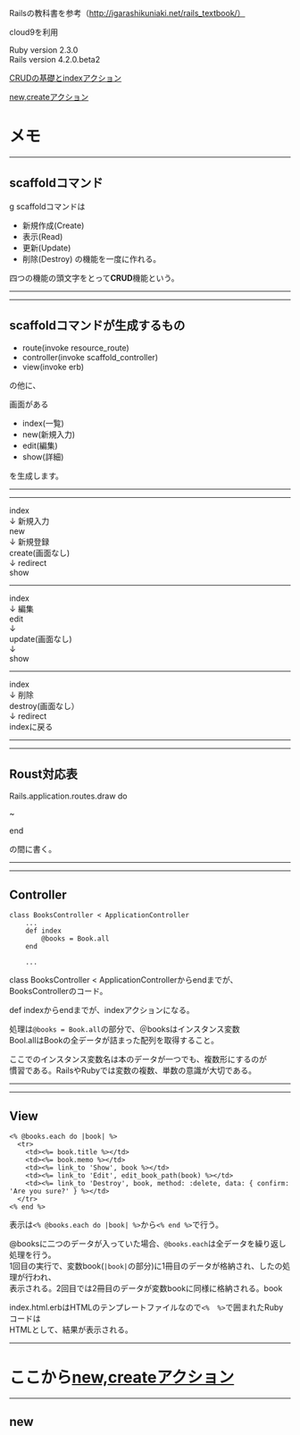 Railsの教科書を参考（http://igarashikuniaki.net/rails_textbook/）

cloud9を利用


Ruby version 2.3.0  
Rails version 4.2.0.beta2  


[CRUDの基礎とindexアクション](http://igarashikuniaki.net/rails_textbook/crud.html)

[new,createアクション](http://igarashikuniaki.net/rails_textbook/new-create.html)  


# メモ


---

## scaffoldコマンド

g scaffoldコマンドは
* 新規作成(Create)
* 表示(Read)
* 更新(Update)
* 削除(Destroy)
の機能を一度に作れる。


四つの機能の頭文字をとって**CRUD**機能という。

---



---

## scaffoldコマンドが生成するもの

* route(invoke resource_route)
* controller(invoke scaffold_controller)
* view(invoke erb)

の他に、

画面がある

* index(一覧)
* new(新規入力)
* edit(編集)
* show(詳細)

を生成します。

---



---

index  
↓   新規入力  
new  
↓   新規登録  
create(画面なし)  
↓   redirect  
show  

---

index  
↓   編集  
edit  
↓  
update(画面なし)  
↓  
show

---

index  
↓   削除  
destroy(画面なし）  
↓   redirect  
indexに戻る  


---



---

## Roust対応表

Rails.application.routes.draw do

~

end

の間に書く。

---


---

## Controller

    class BooksController < ApplicationController
        ...
        def index
            @books = Book.all
        end
        
        ...
        
class BooksController < ApplicationControllerからendまでが、  
BooksControllerのコード。

def indexからendまでが、indexアクションになる。


処理は`@books = Book.all`の部分で、＠booksはインスタンス変数  
Bool.allはBookの全データが詰まった配列を取得すること。


ここでのインスタンス変数名は本のデータが一つでも、複数形にするのが  
慣習である。RailsやRubyでは変数の複数、単数の意識が大切である。


---


---

## View

    <% @books.each do |book| %>
      <tr>
        <td><%= book.title %></td>
        <td><%= book.memo %></td>
        <td><%= link_to 'Show', book %></td>
        <td><%= link_to 'Edit', edit_book_path(book) %></td>
        <td><%= link_to 'Destroy', book, method: :delete, data: { confirm: 'Are you sure?' } %></td>
      </tr>
    <% end %>
    
表示は`<% @books.each do |book| %>`から`<% end %>`で行う。

@booksに二つのデータが入っていた場合、`@books.each`は全データを繰り返し処理を行う。  
1回目の実行で、変数book(`|book|`の部分)に1冊目のデータが格納され、したの処理が行われ、  
表示される。2回目では2冊目のデータが変数bookに同様に格納される。book


index.html.erbはHTMLのテンプレートファイルなので`<%  %>`で囲まれたRubyコードは  
HTMLとして、結果が表示される。


---


# ここから[new,createアクション](http://igarashikuniaki.net/rails_textbook/new-create.html)


---

## new

